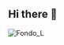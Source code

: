 ## Hi there 👋


![Fondo_L](https://github.com/user-attachments/assets/41a63f42-aeab-42ee-a785-1a5c60941003)

<!--
**Yeider25/Yeider25** is a ✨ _special_ ✨ repository because its `README.md` (this file) appears on your GitHub profile.

Here are some ideas to get you started:

- 🔭 I’m currently working on ...
- 🌱 I’m currently learning ...
- 👯 I’m looking to collaborate on ...
- 🤔 I’m looking for help with ...
- 💬 Ask me about ...
- 📫 How to reach me: ...
- 😄 Pronouns: ...
- ⚡ Fun fact: ...
-->
